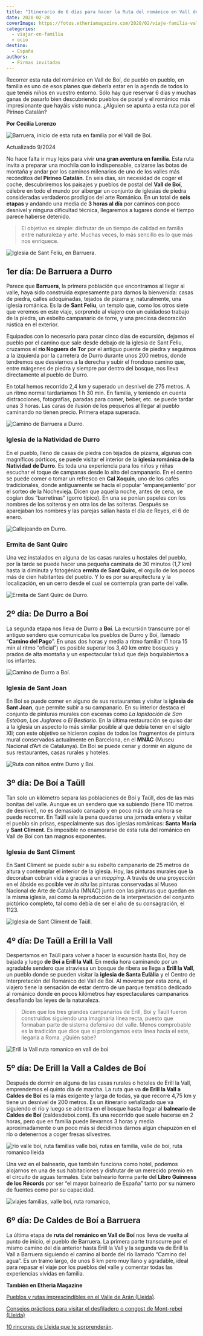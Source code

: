 ```yaml
---
title: "Itinerario de 6 días para hacer la Ruta del románico en Vall de Boí"
date: 2020-02-28
coverImage: https://fotos.etheriamagazine.com/2020/02/viaje-familia-valle-boi-Barruera.jpg
categories: 
  - viajar-en-familia
  - ocio
destino: 
  - España
authors: 
  - Firmas invitadas
---
```


Recorrer esta ruta del románico en Vall de Boí, de pueblo en pueblo, en familia es uno 
de esos planes que debería estar en la agenda de todos lo que tenéis niños en vuestro 
entorno. Sólo hay que reservar 6 días y muchas ganas de pasarlo bien descubriendo 
pueblos de postal y el románico más impresionante que hayáis visto nunca. ¿Alguien se 
apunta a esta ruta por el Pirineo Catalán? 

**Por Cecilia Lorenzo** 

![Barruera, inicio de esta ruta en familia por el Vall de Boí.](https://fotos.etheriamagazine.com/2020/02/viaje-familia-valle-boi-Barruera.jpg "Barruera, inicio de esta ruta en familia por el Vall de Boí. © Cecilia Lorenzo")

Actualizado 9/2024 

No hace falta ir muy lejos para vivir **una gran aventura en familia**. Esta ruta invita 
a preparar una mochila con lo indispensable, calzarse las botas de montaña y andar por 
los caminos milenarios de uno de los valles más recónditos del **Pirineo Catalán**. En 
seis días, sin necesidad de coger el coche, descubriremos los paisajes y pueblos de 
postal del **Vall de Boí**, célebre en todo el mundo por albergar un conjunto de 
iglesias de piedra consideradas verdaderos prodigios del arte Románico. En un total de 
**seis etapas** y andando una media de **3 horas al día** por caminos con poco desnivel 
y ninguna dificultad técnica, llegaremos a lugares donde el tiempo parece haberse 
detenido. 

> El objetivo es simple: disfrutar de un tiempo de calidad en familia entre naturaleza y 
> arte. Muchas veces, lo más sencillo es lo que más nos enriquece. 

![Iglesia de Sant Feliu, en Barruera.](https://fotos.etheriamagazine.com/2020/02/viaje-familia-valle-boi-iglesia-Barruera.jpg "Iglesia de Sant Feliu, en Barruera. © Cecilia Lorenzo")

## 1er día: De Barruera a Durro

Parece que **Barruera**, la primera población que encontramos al llegar al valle, haya 
sido construida expresamente para darnos la bienvenida: casas de piedra, calles 
adoquinadas, tejados de pizarra y, naturalmente, una iglesia románica. Es la de **Sant 
Feliu**, un templo que, como los otros siete que veremos en este viaje, sorprende al 
viajero con un cuidadoso trabajo de la piedra, un esbelto campanario de torre, y una 
preciosa decoración rústica en el exterior. 

Equipados con lo necesario para pasar cinco días de excursión, dejamos el pueblo por el 
camino que sale desde debajo de la iglesia de Sant Feliu, cruzamos el **río Noguera de 
Tor** por el antiguo puente de piedra y seguimos a la izquierda por la carretera de 
Durro durante unos 200 metros, donde tendremos que desviarnos a la derecha y subir el 
frondoso camino que, entre márgenes de piedra y siempre por dentro del bosque, nos lleva 
directamente al pueblo de Durro. 

En total hemos recorrido 2,4 km y superado un desnivel de 275 metros. A un ritmo normal 
tardaríamos 1 h 30 min. En familia, y teniendo en cuenta distracciones, fotografías, 
paradas para comer, beber, etc. se puede tardar unas 3 horas. Las caras de ilusión de 
los pequeños al llegar al pueblo caminando no tienen precio. Primera etapa superada. 

![Camino de Barruera a Durro.](https://fotos.etheriamagazine.com/2020/02/viaje-familia-valle-boi-barruera-durro.jpg "Camino de Barruera a Durro. © Cecilia Lorenzo")

### Iglesia de la Natividad de Durro

En el pueblo, lleno de casas de piedra con tejados de pizarra, algunas con magníficos 
pórticos, se puede visitar el interior de la **iglesia románica de la Natividad** **de 
Durro**. Es toda una experiencia para los niños y niñas escuchar el toque de campanas 
desde lo alto del campanario. En el centro se puede comer o tomar un refresco en **Cal 
Xoquin**, uno de los cafés tradicionales, donde antiguamente se hacía el popular 
'emparejamiento' por el sorteo de la Nochevieja. Dicen que aquella noche, antes de cena, 
se cogían dos “barretinas” (gorro típico). En una se ponían papeles con los nombres de 
los solteros y en otra los de las solteras. Después se aparejaban los nombres y las 
parejas salían hasta el día de Reyes, el 6 de enero. 

![Callejeando en Durro.](https://fotos.etheriamagazine.com/2020/02/ruta-valle-boi-Durro.jpg "Callejeando en Durro. © Cecilia Lorenzo")

### Ermita de Sant Quirc

Una vez instalados en alguna de las casas rurales u hostales del pueblo, por la tarde se 
puede hacer una pequeña caminata de 30 minutos (1,7 km) hasta la diminuta y fotogénica 
**ermita de Sant Quirc**, el orgullo de los pocos más de cien habitantes del pueblo. Y 
lo es por su arquitectura y la localización, en un cerro desde el cual se contempla gran 
parte del valle. 

![Ermita de Sant Quirc de Durro.](https://fotos.etheriamagazine.com/2020/02/viaje-familia-valle-boi-Sant-quirc-de-Durro.jpg "Ermita de Sant Quirc de Durro. © Cecilia Lorenzo")

## 2º día: De Durro a Boí

La segunda etapa nos lleva de Durro a **Boí**. La excursión transcurre por el antiguo 
sendero que comunicaba los pueblos de Durro y Boí, llamado “**Camino del Pago**”. En 
unas dos horas y media a ritmo familiar (1 hora 15 min al ritmo “oficial”) es posible 
superar los 3,40 km entre bosques y prados de alta montaña y un espectacular talud que 
deja boquiabiertos a los infantes. 

![Camino de Durro a Boí.](https://fotos.etheriamagazine.com/2020/02/viaje-familia-valle-boi-Durro-Boi.jpg "Camino de Durro a Boí. © Cecilia Lorenzo")

### Iglesia de Sant Joan

En Boí se puede comer en alguno de sus restaurantes y visitar la **iglesia de Sant 
Joan**, que permite subir a su campanario. En su interior destaca el conjunto de 
pinturas murales con escenas como _La lapidación de San Esteban_, _Los Juglares_ o _El_ 
_Bestiario_. En la última restauración se quiso dar a la iglesia un aspecto lo más 
similar posible al que debía tener en el siglo XII; con este objetivo se hicieron copias 
de todos los fragmentos de pintura mural conservados actualmente en Barcelona, en el 
**MNAC** (Museu Nacional d’Art de Catalunya). En Boí se puede cenar y dormir en alguno 
de sus restaurantes, casas rurales y hoteles. 

![Ruta con niños entre Durro y Boi.](https://fotos.etheriamagazine.com/2020/02/ruta-familia-Durro-Boi.jpg "Ruta con niños entre Durro y Boi. © Cecilia Lorenzo")

## 3º día: De Boí a Taüll

Tan solo un kilómetro separa las poblaciones de Boí y Taüll, dos de las más bonitas del 
valle. Aunque es un sendero que va subiendo (tiene 110 metros de desnivel), no es 
demasiado cansado y en poco más de una hora se puede recorrer. En Taüll vale la pena 
quedarse una jornada entera y visitar el pueblo sin prisas, especialmente sus dos 
iglesias románicas: **Santa María** y **Sant Climent**. Es imposible no enamorarse de 
esta ruta del románico en Vall de Boí con tan magnos exponentes. 

### Iglesia de Sant Climent

En Sant Climent se puede subir a su esbelto campanario de 25 metros de altura y 
contemplar el interior de la iglesia. Hoy, las pinturas murales que la decoraban cobran 
vida a gracias a un _mapping_. A través de una proyección en el ábside es posible ver 
_in situ_ las pinturas conservadas al Museo Nacional de Arte de Cataluña (MNAC) junto 
con las pinturas que quedan en la misma iglesia, así como la reproducción de la 
interpretación del conjunto pictórico completo, tal como debía de ser el año de su 
consagración, el 1123. 

![Iglesia de Sant Climent de Taüll.](https://fotos.etheriamagazine.com/2020/02/viaje-familia-Taull.jpg "Iglesia de Sant Climent de Taüll. © Cecilia Lorenzo")

## 4º día: De Taüll a Erill la Vall

Despertamos en Taüll para volver a hacer la excursión hasta Boí, hoy de bajada y luego 
**de Boí a Erill la Vall**. En media hora caminando por un agradable sendero que 
atraviesa un bosque de ribera se llega a **Erill la Vall**, un pueblo donde se pueden 
visitar la **iglesia de Santa Eulàlia** y el Centro de Interpretación del Románico del 
Vall de Boí. Al moverse por esta zona, el viajero tiene la sensación de estar dentro de 
un parque temático dedicado al románico donde en pocos kilómetros hay espectaculares 
campanarios desafiando las leyes de la naturaleza. 

> Dicen que los tres grandes campanarios de Erill, Boí y Taüll fueron construidos 
> siguiendo una imaginaria línea recta, puesto que formaban parte de sistema defensivo del 
> valle. Menos comprobable es la tradición que dice que si prolongamos esta línea hacia el 
> este, llegaría a Roma. ¿Quién sabe? 

![Erill la Vall  ruta romanico en vall de boi](https://fotos.etheriamagazine.com/2020/02/viaje-familia-Erill-la-Vall.jpg "Frente a la iglesia de Santa Eulàlia, en Erill la Vall. © Cecilia Lorenzo")

## 5º día: De Erill la Vall a Caldes de Boí

Después de dormir en alguna de las casas rurales o hoteles de Erill la Vall, emprendemos 
el quinto día de marcha. La ruta que va **de Erill la Vall a Caldes de Boí** es la más 
exigente y larga de todas, ya que recorre 4,75 km y tiene un desnivel de 200 metros. Es 
un itinerario señalizado que va siguiendo el río y luego se adentra en el bosque hasta 
llegar al **balneario de Caldes de Boí** (caldesdeboi.com). Es una recorrido que suele 
hacerse en 2 horas, pero que en familia puede llevarnos 3 horas y media aproximadamente 
o un poco más si decidimos darnos algún chapuzón en el río o detenernos a coger fresas 
silvestres. 

![rio valle boi, ruta familias valle boi, rutas en familia, valle de boi, ruta romanico lleida](https://fotos.etheriamagazine.com/2020/02/valle-boi-familias-rio.jpg "Si hace buen tiempo, un baño en el río es casi obligatorio. © Cecilia Lorenzo")

Una vez en el balneario, que también funciona como hotel, podemos alojarnos en una de 
sus habitaciones y disfrutar de un merecido premio en el circuito de aguas termales. 
Este balneario forma parte del **Libro Guinness de los Récords** por ser “el mayor 
balneario de España” tanto por su número de fuentes como por su capacidad. 

![viajes familias, valle boi, ruta romanico,](https://fotos.etheriamagazine.com/2020/02/Viaje-familia-Erill-la-Vall-Caldes-Boi.jpg "Sendero de Erill la Val a Caldes de Boí. © Cecilia Lorenzo")

## 6º día: De Caldes de Boí a Barruera

La última etapa de **ruta del románico en Vall de Boí** nos lleva de vuelta al punto de 
inicio, el pueblo de Barruera. La primera parte transcurre por el mismo camino del día 
anterior hasta Erill la Vall y la segunda va de Erill la Vall a Barruera siguiendo el 
camino al borde del río llamado “Camino del agua”. Es un tramo largo, de unos 8 km pero 
muy llano y agradable, ideal para repasar el viaje por los pueblos del valle y comentar 
todas las experiencias vividas en familia. 

**También en Etheria Magazine** 

[Pueblos y rutas imprescindibles en el Valle de Arán 
(Lleida)](https://etheriamagazine.com/2020/08/31/pueblos-y-rutas-imprescindibles-en-valle-aran/). 

[Consejos prácticos para visitar el desfiladero o congost de Mont-rebei 
(Lleida)](https://etheriamagazine.com/2020/05/13/consejos-practicos-para-visitar-el-desfiladero-de-mont-rebei-lleida/) 

[10 rincones de Lleida que te 
sorprenderán](https://etheriamagazine.com/2018/10/10/10-rincones-de-lleida-que-te-sorprenderan/).
